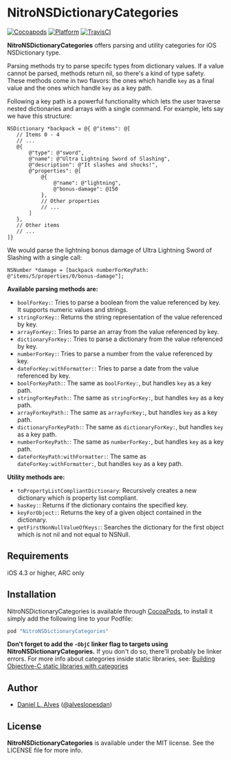 NitroNSDictionaryCategories
===========================
[![Cocoapods](https://cocoapod-badges.herokuapp.com/v/NitroNSDictionaryCategories/badge.png)](http://cocoapods.org/?q=NitroNSDictionaryCategories)
[![Platform](http://cocoapod-badges.herokuapp.com/p/NitroNSDictionaryCategories/badge.png)](http://cocoadocs.org/docsets/NitroNSDictionaryCategories)
[![TravisCI](https://travis-ci.org/danielalves/NitroNSDictionaryCategories.svg?branch=master)](https://travis-ci.org/danielalves/NitroNSDictionaryCategories)

**NitroNSDictionaryCategories** offers parsing and utility categories for iOS NSDictionary type.

Parsing methods try to parse specifc types from dictionary values. If a value cannot be parsed, methods return nil, so there's a kind of type safety. These methods come in two flavors: the ones which handle `key` as a final value and the ones which handle `key` as a key path.

Following a key path is a powerful functionality which lets the user traverse nested dictionaries and arrays with a single command. For example, lets say we have this structure:

```objc
NSDictionary *backpack = @{ @"items": @[
   // Items 0 - 4
   // ...
   @{
       @"type": @"sword",
       @"name": @"Ultra Lightning Sword of Slashing",
       @"description": @"It slashes and shocks!",
       @"properties": @[
           @{
               @"name": @"lightning",
               @"bonus-damage": @150
           },
           // Other properties
           // ...
       ]
   },
   // Other items
   // ...
]}
```

We would parse the lightning bonus damage of Ultra Lightning Sword of Slashing with a single call:
 
```objc
NSNumber *damage = [backpack numberForKeyPath: @"items/5/properties/0/bonus-damage"];
```

**Available parsing methods are:**

- `boolForKey:`: Tries to parse a boolean from the value referenced by key. It supports numeric values and strings.
- `stringForKey:`: Returns the string representation of the value referenced by key.
- `arrayForKey:`: Tries to parse an array from the value referenced by key.
- `dictionaryForKey:`: Tries to parse a dictionary from the value referenced by key.
- `numberForKey:`: Tries to parse a number from the value referenced by key.
- `dateForKey:withFormatter:`: Tries to parse a date from the value referenced by key.
- `boolForKeyPath:`: The same as `boolForKey:`, but handles `key` as a key path.
- `stringForKeyPath:`: The same as `stringForKey:`, but handles `key` as a key path.
- `arrayForKeyPath:`: The same as `arrayForKey:`, but handles `key` as a key path.
- `dictionaryForKeyPath:`: The same as `dictionaryForKey:`, but handles `key` as a key path.
- `numberForKeyPath:`: The same as `numberForKey:`, but handles `key` as a key path.
- `dateForKeyPath:withFormatter:`: The same as `dateForKey:withFormatter:`, but handles `key` as a key path.

**Utility methods are:**

- `toPropertyListCompliantDictionary`: Recursively creates a new dictionary which is property list compliant.
- `hasKey:`: Returns if the dictionary contains the specified key.
- `keyForObject:`: Returns the key of a given object contained in the dictionary.
- `getFirstNonNullValueOfKeys:`: Searches the dictionary for the first object which is not nil and not equal to NSNull.

Requirements
------------

iOS 4.3 or higher, ARC only

Installation
------------

NitroNSDictionaryCategories is available through [CocoaPods](http://cocoapods.org), to install
it simply add the following line to your Podfile:

```ruby
pod "NitroNSDictionaryCategories"
```

**Don't forget to add the `-ObjC` linker flag to targets using NitroNSDictionaryCategories.** If you don't do so, there'll probably be linker errors. For more info about categories inside static libraries, see: [Building Objective-C static libraries with categories](https://developer.apple.com/library/mac/qa/qa1490/_index.html)

Author
------

- [Daniel L. Alves](http://github.com/danielalves) ([@alveslopesdan](https://twitter.com/alveslopesdan))

License
-------

**NitroNSDictionaryCategories** is available under the MIT license. See the LICENSE file for more info.
